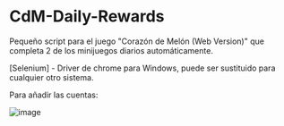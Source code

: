 # CdM-Daily-Rewards
Pequeño script para el juego "Corazón de Melón (Web Version)" que completa 2 de los minijuegos diarios automáticamente.

[Selenium] - Driver de chrome para Windows, puede ser sustituido para cualquier otro sistema.


Para añadir las cuentas:

![image](https://user-images.githubusercontent.com/57575090/112891638-a7f32e80-90d8-11eb-8f13-4cc18dc12ba0.png)
